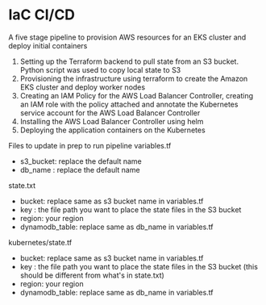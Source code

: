 # IaC CI/CD

A five stage pipeline to provision AWS resources for an EKS cluster and deploy initial containers

1. Setting up the Terraform backend to pull state from an S3 bucket. Python script was used to copy local state to S3
2. Provisioning the infrastructure using terraform to create the Amazon EKS cluster and deploy worker nodes 
3. Creating an IAM Policy for the AWS Load Balancer Controller, creating an IAM role with the policy attached and annotate the Kubernetes service account for the AWS Load Balancer Controller 
4. Installing the AWS Load Balancer Controller using helm
5. Deploying the application containers on the Kubernetes 

Files to update in prep to run pipeline
variables.tf
 - s3_bucket: replace the default name
 - db_name : replace the default name

state.txt
 - bucket: replace same as s3 bucket name in variables.tf
 - key : the file path you want to place the state files in the S3 bucket
 - region: your region
 - dynamodb_table: replace same as db_name in variables.tf

kubernetes/state.tf
  - bucket: replace same as s3 bucket name in variables.tf
  - key : the file path you want to place the state files in the S3 bucket (this should be different from what's in state.txt) 
  - region: your region
  - dynamodb_table: replace same as db_name in variables.tf
